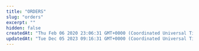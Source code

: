 ```yaml
---
title: "ORDERS"
slug: "orders"
excerpt: ""
hidden: false
createdAt: "Thu Feb 06 2020 23:06:31 GMT+0000 (Coordinated Universal Time)"
updatedAt: "Tue Dec 05 2023 09:16:31 GMT+0000 (Coordinated Universal Time)"
---
```

